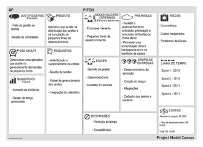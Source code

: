 <img src="https://github.com/guilherme0066/trabalho_semestral_FGTI/blob/main/Canvas/ProjectModelCanvasA1.png"/>
